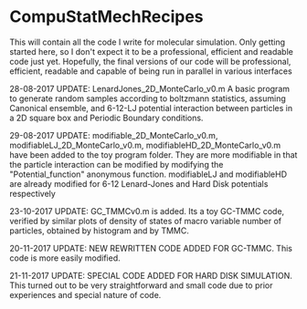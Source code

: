 # CompuStatMechRecipes
This will contain all the code I write for molecular simulation. Only getting started here, so I don't expect it to be a professional, efficient  and readable code just yet.
Hopefully, the final versions of our code will be professional, efficient, readable and capable of being run in parallel in various interfaces

28-08-2017 UPDATE: LenardJones_2D_MonteCarlo_v0.m A basic program to generate random samples according to boltzmann statistics, assuming Canonical ensemble, and 6-12-LJ potential interaction between particles in a 2D square box and Periodic Boundary conditions.

29-08-2017 UPDATE: modifiable_2D_MonteCarlo_v0.m, modifiableLJ_2D_MonteCarlo_v0.m, modifiableHD_2D_MonteCarlo_v0.m have been added to the toy program folder. They are more modifiable in that the particle interaction can be modified by modifying the "Potential_function" anonymous function. modifiableLJ and modifiableHD are already modified for 6-12 Lenard-Jones and Hard Disk potentials respectively

23-10-2017 UPDATE: GC_TMMCv0.m is added. Its a toy GC-TMMC code, verified by similar plots of density of states of macro variable number of particles, obtained by histogram and by TMMC.

20-11-2017 UPDATE: NEW REWRITTEN CODE ADDED FOR GC-TMMC. This code is more easily modified.

21-11-2017 UPDATE: SPECIAL CODE  ADDED FOR HARD DISK SIMULATION. This turned out to be very straightforward and small code due to prior experiences and special nature of code.
